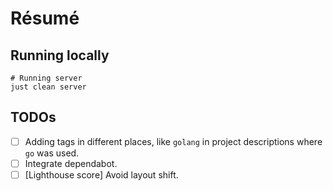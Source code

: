 # Résumé

## Running locally

```shell
# Running server
just clean server
```

## TODOs
- [ ] Adding tags in different places, like `golang` in project descriptions where `go` was used.
- [ ] Integrate dependabot.
- [ ] [Lighthouse score] Avoid layout shift.
